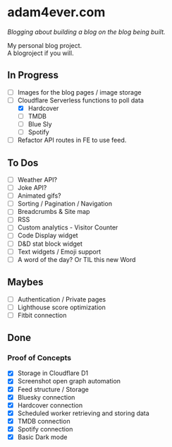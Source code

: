 # adam4ever.com

_Blogging about building a blog on the blog being built._

My personal blog project.  
A blogroject if you will.

## In Progress

- [ ] Images for the blog pages / image storage
- [ ] Cloudflare Serverless functions to poll data
  - [x] Hardcover
  - [ ] TMDB
  - [ ] Blue Sly
  - [ ] Spotify
- [ ] Refactor API routes in FE to use feed.

## To Dos

- [ ] Weather API?
- [ ] Joke API?
- [ ] Animated gifs?
- [ ] Sorting / Pagination / Navigation
- [ ] Breadcrumbs & Site map
- [ ] RSS
- [ ] Custom analytics - Visitor Counter
- [ ] Code Display widget
- [ ] D&D stat block widget
- [ ] Text widgets / Emoji support
- [ ] A word of the day? Or TIL this new Word

## Maybes

- [ ] Authentication / Private pages
- [ ] Lighthouse score optimization
- [ ] Fitbit connection

## Done

### Proof of Concepts

- [x] Storage in Cloudflare D1
- [x] Screenshot open graph automation
- [x] Feed structure / Storage
- [x] Bluesky connection
- [x] Hardcover connection
- [x] Scheduled worker retrieving and storing data
- [x] TMDB connection
- [x] Spotify connection
- [x] Basic Dark mode 
